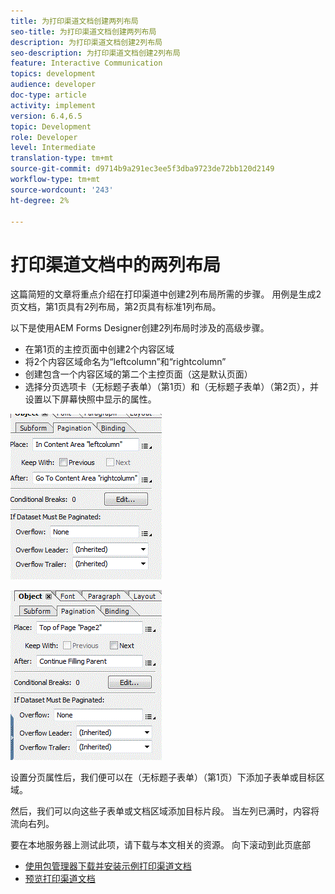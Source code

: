 ```yaml
---
title: 为打印渠道文档创建两列布局
seo-title: 为打印渠道文档创建两列布局
description: 为打印渠道文档创建2列布局
seo-description: 为打印渠道文档创建2列布局
feature: Interactive Communication
topics: development
audience: developer
doc-type: article
activity: implement
version: 6.4,6.5
topic: Development
role: Developer
level: Intermediate
translation-type: tm+mt
source-git-commit: d9714b9a291ec3ee5f3dba9723de72bb120d2149
workflow-type: tm+mt
source-wordcount: '243'
ht-degree: 2%

---
```



# 打印渠道文档中的两列布局

这篇简短的文章将重点介绍在打印渠道中创建2列布局所需的步骤。 用例是生成2页文档，第1页具有2列布局，第2页具有标准1列布局。

以下是使用AEM Forms Designer创建2列布局时涉及的高级步骤。

* 在第1页的主控页面中创建2个内容区域
* 将2个内容区域命名为“leftcolumn”和“rightcolumn”
* 创建包含一个内容区域的第二个主控页面（这是默认页面）
* 选择分页选项卡（无标题子表单）（第1页）和（无标题子表单）（第2页），并设置以下屏幕快照中显示的属性。

![page1](assets/untitledsubform_paginationproperties.gif)

![page2](assets/untitled_subformpage2.gif)

设置分页属性后，我们便可以在（无标题子表单）（第1页）下添加子表单或目标区域。

然后，我们可以向这些子表单或文档区域添加目标片段。 当左列已满时，内容将流向右列。

要在本地服务器上测试此项，请下载与本文相关的资源。 向下滚动到此页底部

* [使用包管理器下载并安装示例打印渠道文档](assets/print-channel-with-two-column-layout.zip)
* [预览打印渠道文档](http://localhost:4502/content/dam/formsanddocuments/2columnlayout/jcr:content?channel=print&amp;mode=preview&amp;dataRef=service%3A%2F%2FFnDTestData&amp;wcmmode=disabled)
